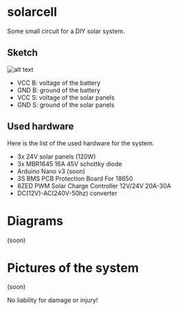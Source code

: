 # solarcell

Some small circuit for a DIY solar system.

## Sketch

![alt text](https://github.com/poetter-sebastian/solarcell/blob/main/img/circuit.png "Sketch of the system")
* VCC B: voltage of the battery
* GND B: ground of the battery
* VCC S: voltage of the solar panels
* GND S: ground of the solar panels

## Used hardware
Here is the list of the used hardware for the system.
* 3x 24V solar panels (120W)
* 3x MBR1645 16A 45V schottky diode
* Arduino Nano v3 (soon)
* 3S BMS PCB Protection Board For 18650
* 8ZED PWM Solar Charge Controller 12V/24V 20A-30A
* DC(12V)-AC(240V-50hz) converter

# Diagrams
(soon)

# Pictures of the system
(soon)

No liability for damage or injury!
